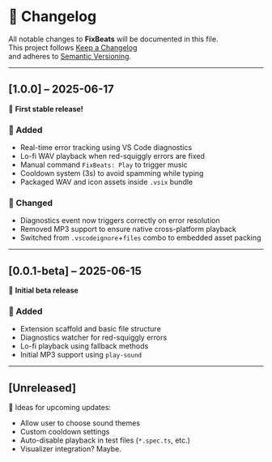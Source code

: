 # 📒 Changelog

All notable changes to **FixBeats** will be documented in this file.  
This project follows [Keep a Changelog](https://keepachangelog.com/en/1.0.0/)  
and adheres to [Semantic Versioning](https://semver.org/).

---

## [1.0.0] – 2025-06-17

🎉 **First stable release!**

### 🚀 Added
- Real-time error tracking using VS Code diagnostics
- Lo-fi WAV playback when red-squiggly errors are fixed
- Manual command `FixBeats: Play` to trigger music
- Cooldown system (3s) to avoid spamming while typing
- Packaged WAV and icon assets inside `.vsix` bundle

### 🔧 Changed
- Diagnostics event now triggers correctly on error resolution
- Removed MP3 support to ensure native cross-platform playback
- Switched from `.vscodeignore`+`files` combo to embedded asset packing

---

## [0.0.1-beta] – 2025-06-15

🚧 **Initial beta release**

### 🧪 Added
- Extension scaffold and basic file structure
- Diagnostics watcher for red-squiggly errors
- Lo-fi playback using fallback methods
- Initial MP3 support using `play-sound`

---

## [Unreleased]

🧠 Ideas for upcoming updates:
- Allow user to choose sound themes
- Custom cooldown settings
- Auto-disable playback in test files (`*.spec.ts`, etc.)
- Visualizer integration? Maybe.